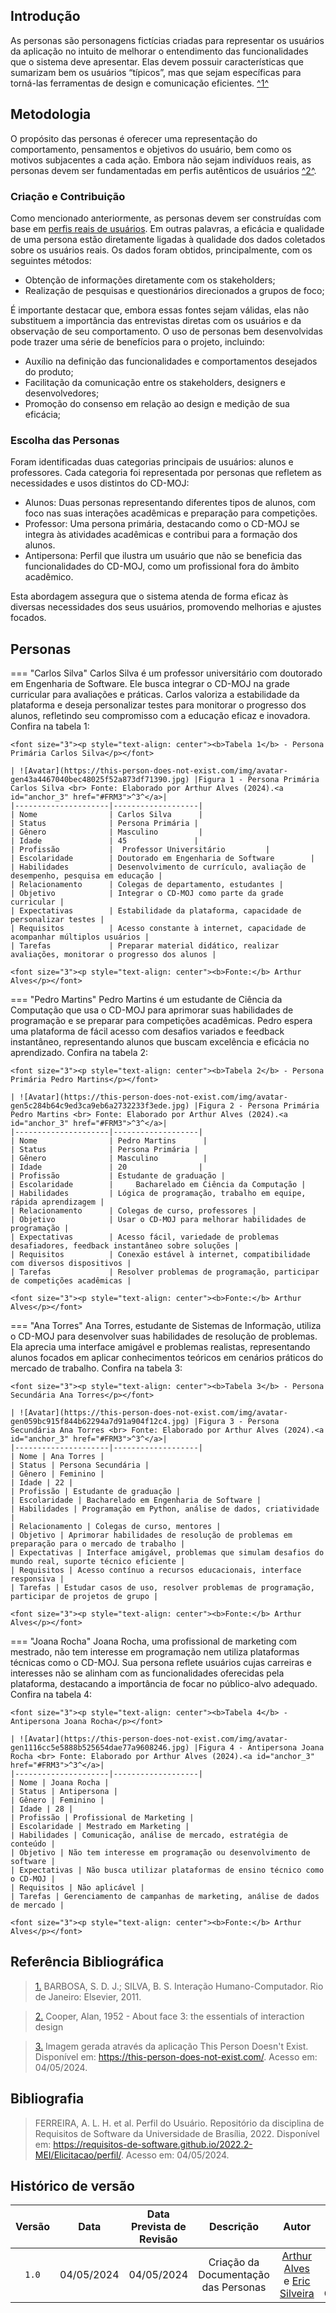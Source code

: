 ## <a>Introdução</a>

As personas são personagens fictícias criadas para representar os usuários da aplicação no intuito de melhorar o entendimento das funcionalidades que o sistema deve apresentar. Elas devem possuir características que sumarizam bem os usuários “típicos”, mas que sejam específicas para torná-las ferramentas de design e comunicação eficientes. <a id="anchor_1" href="#FRM1">^1^</a>

## <a>Metodologia</a>
O propósito das personas é oferecer uma representação do comportamento, pensamentos e objetivos do usuário, bem como os motivos subjacentes a cada ação. Embora não sejam indivíduos reais, as personas devem ser fundamentadas em perfis autênticos de usuários <a id="anchor_2" href="#FRM2">^2^</a>.

### <a>Criação e Contribuição</a>
Como mencionado anteriormente, as personas devem ser construídas com base em <a href="/2024.1-CD-MOJ/analise-de-requisitos/perfildeUsuario/">perfis reais de usuários</a>. Em outras palavras, a eficácia e qualidade de uma persona estão diretamente ligadas à qualidade dos dados coletados sobre os usuários reais. Os dados foram obtidos, principalmente, com os seguintes métodos:

- Obtenção de informações diretamente com os stakeholders;
- Realização de pesquisas e questionários direcionados a grupos de foco;

É importante destacar que, embora essas fontes sejam válidas, elas não substituem a importância das entrevistas diretas com os usuários e da observação de seu comportamento. O uso de personas bem desenvolvidas pode trazer uma série de benefícios para o projeto, incluindo:

- Auxílio na definição das funcionalidades e comportamentos desejados do produto;
- Facilitação da comunicação entre os stakeholders, designers e desenvolvedores;
- Promoção do consenso em relação ao design e medição de sua eficácia;

### <a>Escolha das Personas</a>
Foram identificadas duas categorias principais de usuários: alunos e professores. Cada categoria foi representada por personas que refletem as necessidades e usos distintos do CD-MOJ:

- Alunos: Duas personas representando diferentes tipos de alunos, com foco nas suas interações acadêmicas e preparação para competições.
- Professor: Uma persona primária, destacando como o CD-MOJ se integra às atividades acadêmicas e contribui para a formação dos alunos.
- Antipersona: Perfil que ilustra um usuário que não se beneficia das funcionalidades do CD-MOJ, como um profissional fora do âmbito acadêmico.

Esta abordagem assegura que o sistema atenda de forma eficaz às diversas necessidades dos seus usuários, promovendo melhorias e ajustes focados.

## <a>Personas</a>
=== "Carlos Silva"
    Carlos Silva é um professor universitário com doutorado em Engenharia de Software. Ele busca integrar o CD-MOJ na grade curricular para avaliações e práticas. Carlos valoriza a estabilidade da plataforma e deseja personalizar testes para monitorar o progresso dos alunos, refletindo seu compromisso com a educação eficaz e inovadora. Confira na tabela 1:

    <font size="3"><p style="text-align: center"><b>Tabela 1</b> - Persona Primária Carlos Silva</p></font>

    | ![Avatar](https://this-person-does-not-exist.com/img/avatar-gen43a4467040bec48025f52a873df71390.jpg) |Figura 1 - Persona Primária Carlos Silva <br> Fonte: Elaborado por Arthur Alves (2024).<a id="anchor_3" href="#FRM3">^3^</a>|
    |---------------------|-------------------|
    | Nome                | Carlos Silva      |
    | Status              | Persona Primária |
    | Gênero              | Masculino         |
    | Idade               | 45               |
    | Profissão           |  Professor Universitário         |
    | Escolaridade        | Doutorado em Engenharia de Software        |
    | Habilidades         | Desenvolvimento de currículo, avaliação de desempenho, pesquisa em educação |
    | Relacionamento      | Colegas de departamento, estudantes |
    | Objetivo            | Integrar o CD-MOJ como parte da grade curricular |
    | Expectativas        | Estabilidade da plataforma, capacidade de personalizar testes |
    | Requisitos          | Acesso constante à internet, capacidade de acompanhar múltiplos usuários |
    | Tarefas             | Preparar material didático, realizar avaliações, monitorar o progresso dos alunos |

    <font size="3"><p style="text-align: center"><b>Fonte:</b> Arthur Alves</p></font>

=== "Pedro Martins"
    Pedro Martins é um estudante de Ciência da Computação que usa o CD-MOJ para aprimorar suas habilidades de programação e se preparar para competições acadêmicas. Pedro espera uma plataforma de fácil acesso com desafios variados e feedback instantâneo, representando alunos que buscam excelência e eficácia no aprendizado. Confira na tabela 2:

    <font size="3"><p style="text-align: center"><b>Tabela 2</b> - Persona Primária Pedro Martins</p></font>

    | ![Avatar](https://this-person-does-not-exist.com/img/avatar-gen5c284b64c9ed3ca9eb6a2732233f3ede.jpg) |Figura 2 - Persona Primária Pedro Martins <br> Fonte: Elaborado por Arthur Alves (2024).<a id="anchor_3" href="#FRM3">^3^</a>|
    |---------------------|-------------------|
    | Nome                | Pedro Martins      |
    | Status              | Persona Primária |
    | Gênero              | Masculino          |
    | Idade               | 20                |
    | Profissão           | Estudante de graduação |
    | Escolaridade        | 	Bacharelado em Ciência da Computação |
    | Habilidades         | Lógica de programação, trabalho em equipe, rápida aprendizagem |
    | Relacionamento      | Colegas de curso, professores |
    | Objetivo            | Usar o CD-MOJ para melhorar habilidades de programação |
    | Expectativas        | Acesso fácil, variedade de problemas desafiadores, feedback instantâneo sobre soluções |
    | Requisitos          | Conexão estável à internet, compatibilidade com diversos dispositivos |
    | Tarefas             | Resolver problemas de programação, participar de competições acadêmicas |

    <font size="3"><p style="text-align: center"><b>Fonte:</b> Arthur Alves</p></font>

=== "Ana Torres"
    Ana Torres, estudante de Sistemas de Informação, utiliza o CD-MOJ para desenvolver suas habilidades de resolução de problemas. Ela aprecia uma interface amigável e problemas realistas, representando alunos focados em aplicar conhecimentos teóricos em cenários práticos do mercado de trabalho. Confira na tabela 3:

    <font size="3"><p style="text-align: center"><b>Tabela 3</b> - Persona Secundária Ana Torres</p></font>

    | ![Avatar](https://this-person-does-not-exist.com/img/avatar-gen059bc915f844b62294a7d91a904f12c4.jpg) |Figura 3 - Persona Secundária Ana Torres <br> Fonte: Elaborado por Arthur Alves (2024).<a id="anchor_3" href="#FRM3">^3^</a>|
    |---------------------|-------------------|
    | Nome | Ana Torres |
    | Status | Persona Secundária |
    | Gênero | Feminino |
    | Idade | 22 |
    | Profissão | Estudante de graduação |
    | Escolaridade | Bacharelado em Engenharia de Software |
    | Habilidades | Programação em Python, análise de dados, criatividade |
    | Relacionamento | Colegas de curso, mentores |
    | Objetivo | Aprimorar habilidades de resolução de problemas em preparação para o mercado de trabalho |
    | Expectativas | Interface amigável, problemas que simulam desafios do mundo real, suporte técnico eficiente |
    | Requisitos | Acesso contínuo a recursos educacionais, interface responsiva |
    | Tarefas | Estudar casos de uso, resolver problemas de programação, participar de projetos de grupo |

    <font size="3"><p style="text-align: center"><b>Fonte:</b> Arthur Alves</p></font>

=== "Joana Rocha"
    Joana Rocha, uma profissional de marketing com mestrado, não tem interesse em programação nem utiliza plataformas técnicas como o CD-MOJ. Sua persona reflete usuários cujas carreiras e interesses não se alinham com as funcionalidades oferecidas pela plataforma, destacando a importância de focar no público-alvo adequado. Confira na tabela 4:

    <font size="3"><p style="text-align: center"><b>Tabela 4</b> - Antipersona Joana Rocha</p></font>

    | ![Avatar](https://this-person-does-not-exist.com/img/avatar-gen1116cc5e5888b525654dae77a9608246.jpg) |Figura 4 - Antipersona Joana Rocha <br> Fonte: Elaborado por Arthur Alves (2024).<a id="anchor_3" href="#FRM3">^3^</a>|
    |---------------------|-------------------|
    | Nome | Joana Rocha |
    | Status | Antipersona |
    | Gênero | Feminino |
    | Idade | 28 |
    | Profissão | Profissional de Marketing |
    | Escolaridade | Mestrado em Marketing |
    | Habilidades | Comunicação, análise de mercado, estratégia de conteúdo |
    | Objetivo | Não tem interesse em programação ou desenvolvimento de software |
    | Expectativas | Não busca utilizar plataformas de ensino técnico como o CD-MOJ |
    | Requisitos | Não aplicável |
    | Tarefas | Gerenciamento de campanhas de marketing, análise de dados de mercado |

    <font size="3"><p style="text-align: center"><b>Fonte:</b> Arthur Alves</p></font>


## <a>Referência Bibliográfica</a>

> <a id="FRM1" href="#anchor_1">1.</a> BARBOSA, S. D. J.; SILVA, B. S. Interação Humano-Computador. Rio de Janeiro: Elsevier, 2011.

> <a id="FRM2" href="#anchor_2">2.</a> Cooper, Alan, 1952 - About face 3: the essentials of interaction design

> <a id="FRM3" href="#anchor_3">3.</a> Imagem gerada através da aplicação This Person Doesn't Exist. Disponível em: <a href="https://this-person-does-not-exist.com/">https://this-person-does-not-exist.com/</a>. Acesso em: 04/05/2024.


## <a>Bibliografia</a>

> FERREIRA, A. L. H. et al. Perfil do Usuário. Repositório da disciplina de Requisitos de Software da Universidade de Brasília, 2022. Disponível em: <a href="https://requisitos-de-software.github.io/2022.2-MEI/Elicitacao/perfil/">https://requisitos-de-software.github.io/2022.2-MEI/Elicitacao/perfil/</a>. Acesso em: 04/05/2024.

## Histórico de versão
|Versão|Data|Data Prevista de Revisão|Descrição|Autor|Revisor|
| :------: | :----------: |:-----------: | :----------------------: | :---------: |:---------: |
| `1.0` | 04/05/2024 | 04/05/2024 |Criação da Documentação das Personas | [Arthur Alves](https://github.com/Arthrok) e [Eric Silveira](https://github.com/ericbky) | João Artur, Luiz Gustavo |
